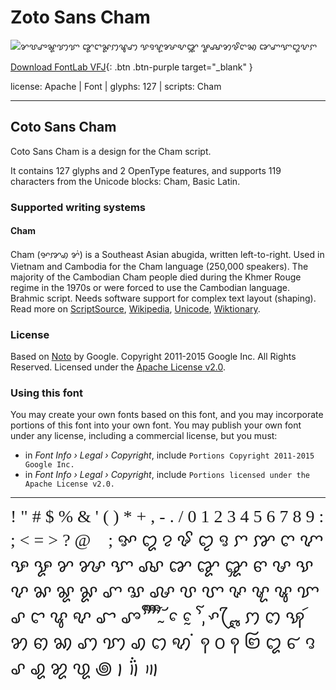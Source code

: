 

# Zoto Sans Cham

![ꨌꨝꨨꨘꩈꨢ ꨑꨤꨙꩀꨡꩇ ꨕꨅꨠꨍꨦꨒ ꨋꨏꩄꨃꨈꩆ ꨐꨚꨎꨁꨖꨆ](images/zotosans-cham.svg)

[Download FontLab VFJ](https://downgit.github.io/#/home?url=https://github.com/fontlabcom/getgo-fonts/blob/main/getgo-fonts/apache/zotosans/zotosans-cham.ttf){: .btn .btn-purple target="_blank" }

license: Apache \| Font \| glyphs: 127 \| scripts: Cham

---


## Coto Sans Cham

Coto Sans Cham is a design for the Cham script.

It contains 127 glyphs and 2 OpenType features, and supports 119 characters from the Unicode blocks: Cham, Basic Latin.


### Supported writing systems


#### Cham

Cham (ꨀꨇꩉ ꨌꩌ) is a Southeast Asian abugida, written left-to-right. Used in Vietnam and Cambodia for the Cham language (250,000 speakers). The majority of the Cambodian Cham people died during the Khmer Rouge regime in the 1970s or were forced to use the Cambodian language. Brahmic script. Needs software support for complex text layout (shaping). Read more on [ScriptSource](https://scriptsource.org/scr/Cham), [Wikipedia](https://en.wikipedia.org/wiki/ISO_15924:Cham), [Unicode](https://www.unicode.org/versions/Unicode13.0.0/ch16.pdf#G55659), [Wiktionary](https://en.wiktionary.org/wiki/Category:Cham_script).


### License

Based on [Noto](https://github.com/notofonts) by Google. Copyright 2011-2015 Google Inc. All Rights Reserved. Licensed under the [Apache License v2.0](https://www.apache.org/licenses/LICENSE-2.0.txt).

### Using this font

You may create your own fonts based on this font, and you may incorporate portions of this font into your own font. You may publish your own font under any license, including a commercial license, but you must:

- in _Font Info › Legal › Copyright_, include `Portions Copyright 2011-2015 Google Inc.`
- in _Font Info › Legal › Copyright_, include `Portions licensed under the Apache License v2.0.`


---

<div style="font-family: Zoto Sans Cham; font-size: 2em;">
  ! " # $ % & ' ( ) * + , - . / 0 1 2 3 4 5 6 7 8 9 : ; < = > ? @   ­ ; ꨀ ꨁ ꨂ ꨃ ꨄ ꨅ ꨆ ꨇ ꨈ ꨉ ꨊ ꨋ ꨌ ꨍ ꨎ ꨏ ꨐ ꨑ ꨒ ꨓ ꨔ ꨕ ꨖ ꨗ ꨘ ꨙ ꨚ ꨛ ꨜ ꨝ ꨞ ꨟ ꨠ ꨡ ꨢ ꨣ ꨤ ꨥ ꨦ ꨧ ꨨ ꨩ ꨪ ꨫ ꨬ ꨭ ꨮ ꨯ ꨰ ꨱ ꨲ ꨳ ꨴ ꨵ ꨶ ꩀ ꩁ ꩂ ꩃ ꩄ ꩅ ꩆ ꩇ ꩈ ꩉ ꩊ ꩋ ꩌ ꩍ ꩐ ꩑ ꩒ ꩓ ꩔ ꩕ ꩖ ꩗ ꩘ ꩙ ꩜ ꩝ ꩞ ꩟
</div>

